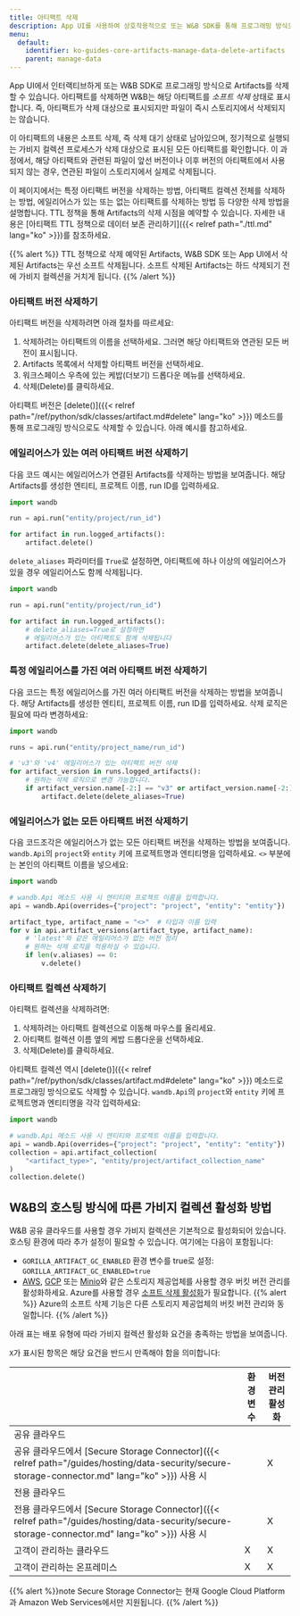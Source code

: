 ```yaml
---
title: 아티팩트 삭제
description: App UI를 사용하여 상호작용적으로 또는 W&B SDK를 통해 프로그래밍 방식으로 아티팩트를 삭제할 수 있습니다.
menu:
  default:
    identifier: ko-guides-core-artifacts-manage-data-delete-artifacts
    parent: manage-data
---
```


App UI에서 인터랙티브하게 또는 W&B SDK로 프로그래밍 방식으로 Artifacts를 삭제할 수 있습니다. 아티팩트를 삭제하면 W&B는 해당 아티팩트를 *소프트 삭제* 상태로 표시합니다. 즉, 아티팩트가 삭제 대상으로 표시되지만 파일이 즉시 스토리지에서 삭제되지는 않습니다.

이 아티팩트의 내용은 소프트 삭제, 즉 삭제 대기 상태로 남아있으며, 정기적으로 실행되는 가비지 컬렉션 프로세스가 삭제 대상으로 표시된 모든 아티팩트를 확인합니다. 이 과정에서, 해당 아티팩트와 관련된 파일이 앞선 버전이나 이후 버전의 아티팩트에서 사용되지 않는 경우, 연관된 파일이 스토리지에서 실제로 삭제됩니다.

이 페이지에서는 특정 아티팩트 버전을 삭제하는 방법, 아티팩트 컬렉션 전체를 삭제하는 방법, 에일리어스가 있는 또는 없는 아티팩트를 삭제하는 방법 등 다양한 삭제 방법을 설명합니다. TTL 정책을 통해 Artifacts의 삭제 시점을 예약할 수 있습니다. 자세한 내용은 [아티팩트 TTL 정책으로 데이터 보존 관리하기]({{< relref path="./ttl.md" lang="ko" >}})를 참조하세요.

{{% alert %}}
TTL 정책으로 삭제 예약된 Artifacts, W&B SDK 또는 App UI에서 삭제된 Artifacts는 우선 소프트 삭제됩니다. 소프트 삭제된 Artifacts는 하드 삭제되기 전에 가비지 컬렉션을 거치게 됩니다.
{{% /alert %}}

### 아티팩트 버전 삭제하기

아티팩트 버전을 삭제하려면 아래 절차를 따르세요:

1. 삭제하려는 아티팩트의 이름을 선택하세요. 그러면 해당 아티팩트와 연관된 모든 버전이 표시됩니다.
2. Artifacts 목록에서 삭제할 아티팩트 버전을 선택하세요.
3. 워크스페이스 우측에 있는 케밥(더보기) 드롭다운 메뉴를 선택하세요.
4. 삭제(Delete)를 클릭하세요.

아티팩트 버전은 [delete()]({{< relref path="/ref/python/sdk/classes/artifact.md#delete" lang="ko" >}}) 메소드를 통해 프로그래밍 방식으로도 삭제할 수 있습니다. 아래 예시를 참고하세요.

### 에일리어스가 있는 여러 아티팩트 버전 삭제하기

다음 코드 예시는 에일리어스가 연결된 Artifacts를 삭제하는 방법을 보여줍니다. 해당 Artifacts를 생성한 엔티티, 프로젝트 이름, run ID를 입력하세요.

```python
import wandb

run = api.run("entity/project/run_id")

for artifact in run.logged_artifacts():
    artifact.delete()
```

`delete_aliases` 파라미터를 `True`로 설정하면, 아티팩트에 하나 이상의 에일리어스가 있을 경우 에일리어스도 함께 삭제됩니다.

```python
import wandb

run = api.run("entity/project/run_id")

for artifact in run.logged_artifacts():
    # delete_aliases=True로 설정하면
    # 에일리어스가 있는 아티팩트도 함께 삭제됩니다
    artifact.delete(delete_aliases=True)
```

### 특정 에일리어스를 가진 여러 아티팩트 버전 삭제하기

다음 코드는 특정 에일리어스를 가진 여러 아티팩트 버전을 삭제하는 방법을 보여줍니다. 해당 Artifacts를 생성한 엔티티, 프로젝트 이름, run ID를 입력하세요. 삭제 로직은 필요에 따라 변경하세요:

```python
import wandb

runs = api.run("entity/project_name/run_id")

# 'v3'와 'v4' 에일리어스가 있는 아티팩트 버전 삭제
for artifact_version in runs.logged_artifacts():
    # 원하는 삭제 로직으로 변경 가능합니다.
    if artifact_version.name[-2:] == "v3" or artifact_version.name[-2:] == "v4":
        artifact.delete(delete_aliases=True)
```

### 에일리어스가 없는 모든 아티팩트 버전 삭제하기

다음 코드조각은 에일리어스가 없는 모든 아티팩트 버전을 삭제하는 방법을 보여줍니다. `wandb.Api`의 `project`와 `entity` 키에 프로젝트명과 엔티티명을 입력하세요. `<>` 부분에는 본인의 아티팩트 이름을 넣으세요:

```python
import wandb

# wandb.Api 메소드 사용 시 엔티티와 프로젝트 이름을 입력합니다.
api = wandb.Api(overrides={"project": "project", "entity": "entity"})

artifact_type, artifact_name = "<>"  # 타입과 이름 입력
for v in api.artifact_versions(artifact_type, artifact_name):
    # 'latest'와 같은 에일리어스가 없는 버전 정리
    # 원하는 삭제 로직을 적용하실 수 있습니다.
    if len(v.aliases) == 0:
        v.delete()
```

### 아티팩트 컬렉션 삭제하기

아티팩트 컬렉션을 삭제하려면:

1. 삭제하려는 아티팩트 컬렉션으로 이동해 마우스를 올리세요.
2. 아티팩트 컬렉션 이름 옆의 케밥 드롭다운을 선택하세요.
3. 삭제(Delete)를 클릭하세요.

아티팩트 컬렉션 역시 [delete()]({{< relref path="/ref/python/sdk/classes/artifact.md#delete" lang="ko" >}}) 메소드로 프로그래밍 방식으로도 삭제할 수 있습니다. `wandb.Api`의 `project`와 `entity` 키에 프로젝트명과 엔티티명을 각각 입력하세요:

```python
import wandb

# wandb.Api 메소드 사용 시 엔티티와 프로젝트 이름을 입력합니다.
api = wandb.Api(overrides={"project": "project", "entity": "entity"})
collection = api.artifact_collection(
    "<artifact_type>", "entity/project/artifact_collection_name"
)
collection.delete()
```

## W&B의 호스팅 방식에 따른 가비지 컬렉션 활성화 방법
W&B 공유 클라우드를 사용할 경우 가비지 컬렉션은 기본적으로 활성화되어 있습니다. 호스팅 환경에 따라 추가 설정이 필요할 수 있습니다. 여기에는 다음이 포함됩니다:


* `GORILLA_ARTIFACT_GC_ENABLED` 환경 변수를 true로 설정: `GORILLA_ARTIFACT_GC_ENABLED=true`
* [AWS](https://docs.aws.amazon.com/AmazonS3/latest/userguide/manage-versioning-examples.html), [GCP](https://cloud.google.com/storage/docs/object-versioning) 또는 [Minio](https://min.io/docs/minio/linux/administration/object-management/object-versioning.html#enable-bucket-versioning)와 같은 스토리지 제공업체를 사용할 경우 버킷 버전 관리를 활성화하세요. Azure를 사용할 경우 [소프트 삭제 활성화](https://learn.microsoft.com/azure/storage/blobs/soft-delete-blob-overview)가 필요합니다.
  {{% alert %}}
  Azure의 소프트 삭제 기능은 다른 스토리지 제공업체의 버킷 버전 관리와 동일합니다.
  {{% /alert %}}

아래 표는 배포 유형에 따라 가비지 컬렉션 활성화 요건을 충족하는 방법을 보여줍니다.

`X`가 표시된 항목은 해당 요건을 반드시 만족해야 함을 의미합니다:

|                                                | 환경 변수                | 버전 관리 활성화  | 
| -----------------------------------------------| ------------------------| ----------------- | 
| 공유 클라우드                                  |                         |                   | 
| 공유 클라우드에서 [Secure Storage Connector]({{< relref path="/guides/hosting/data-security/secure-storage-connector.md" lang="ko" >}}) 사용 시|                         | X                 | 
| 전용 클라우드                                  |                         |                   | 
| 전용 클라우드에서 [Secure Storage Connector]({{< relref path="/guides/hosting/data-security/secure-storage-connector.md" lang="ko" >}}) 사용 시|                         | X                 | 
| 고객이 관리하는 클라우드                       | X                       | X                 | 
| 고객이 관리하는 온프레미스                     | X                       | X                 | 
 

{{% alert %}}note
Secure Storage Connector는 현재 Google Cloud Platform과 Amazon Web Services에서만 지원됩니다.
{{% /alert %}}
